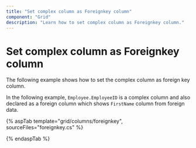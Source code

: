 ```yaml
---
title: "Set complex column as Foreignkey column"
component: "Grid"
description: "Learn how to set complex column as Foreignkey column."
---
```


# Set complex column as Foreignkey column

The following example shows how to set the complex column as foreign key column.

In the following example, `Employee.EmployeeID` is a complex column and also declared as a foreign column which shows `FirstName` column from foreign data.

{% aspTab template="grid/columns/foreignkey", sourceFiles="foreignkey.cs" %}

{% endaspTab %}
